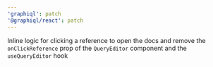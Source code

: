 ```yaml
---
'graphiql': patch
'@graphiql/react': patch
---
```


Inline logic for clicking a reference to open the docs and remove the `onClickReference` prop of the `QueryEditor` component and the `useQueryEditor` hook
